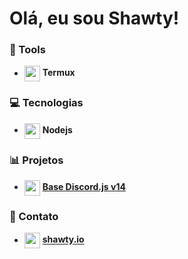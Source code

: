 # Olá, eu sou Shawty!

### 🔨 Tools
- <img src="https://raw.githubusercontent.com/termux/termux-app/master/app/src/main/res/mipmap-xxxhdpi/ic_launcher.png" align="center" width="25" height="25"> **Termux**

### 💻 Tecnologias
- <img src="https://camo.githubusercontent.com/d21012299f2ccd4a7d73b13f896b0be91c9e71bb7f0b51f1cbfb783ed6b9f9b1/68747470733a2f2f63646e2e6a7364656c6976722e6e65742f67682f64657669636f6e732f64657669636f6e2f69636f6e732f6e6f64656a732f6e6f64656a732d6f726967696e616c2e737667" align="center" width="25" height="25"> **Nodejs**

### 📊 Projetos
- <img src="https://cdn.discordapp.com/attachments/1311285578255568896/1314674464637583572/images-1.png?ex=6754a181&is=67535001&hm=f6df924729fd4dd148d62b990801cce12ae3e66846a2b9eb92ae2f15ab82cf1a&" align="center" width="25" height="25"> **[Base Discord.js v14](https://github.com/shawty-io/Base-Discord.js)**

### 📧 Contato
- <img src="https://cdn.discordapp.com/attachments/1311285578255568896/1314674797350883450/b5d4ce10a744861ffd3314d20d116976.jpg?ex=6754a1d1&is=67535051&hm=f88001ca7d0e52bd189ffa001bd554b819d95ca8061eb3d2d8f866381c202f9d&" align="center" width="25" height="25"> **[shawty.io](https://discord.com/users/627501356093276231)**
